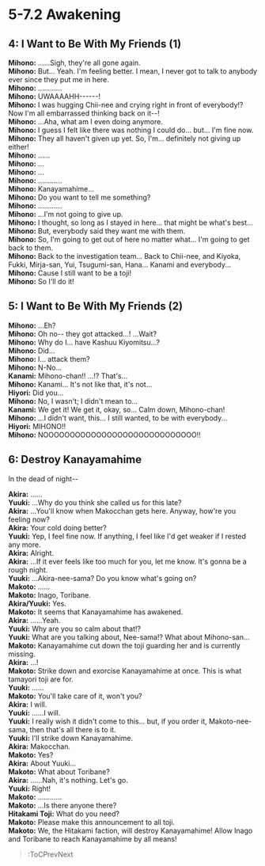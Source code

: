 
5-7.2 Awakening
===============

## 4: I Want to Be With My Friends (1\)
**Mihono:** \.\.\.\.\.\.Sigh, they're all gone again\.  
**Mihono:** But\.\.\. Yeah\. I'm feeling better\. I mean, I never got to talk to anybody ever since they put me in here\.  
**Mihono:** \.\.\.\.\.\.\.\.\.\.\.\.  
**Mihono:** UWAAAAHH------\!  
**Mihono:** I was hugging Chii-nee and crying right in front of everybody\!\? Now I'm all embarrassed thinking back on it--\!  
**Mihono:** \.\.\.Aha, what am I even doing anymore\.  
**Mihono:** I guess I felt like there was nothing I could do\.\.\. but\.\.\. I'm fine now\.  
**Mihono:** They all haven't given up yet\. So, I'm\.\.\. definitely not giving up either\!  
**Mihono:** \.\.\.\.\.\.  
**Mihono:** \.\.\.  
**Mihono:** \.\.\.  
**Mihono:** \.\.\.\.\.\.\.\.\.\.\.\.  
**Mihono:** Kanayamahime\.\.\.  
**Mihono:** Do you want to tell me something\?  
**Mihono:** \.\.\.\.\.\.\.\.\.\.\.\.  
**Mihono:** \.\.\.I'm not going to give up\.  
**Mihono:** I thought, so long as I stayed in here\.\.\. that might be what's best\.\.\.  
**Mihono:** But, everybody said they want me with them\.  
**Mihono:** So, I'm going to get out of here no matter what\.\.\. I'm going to get back to them\.  
**Mihono:** Back to the investigation team\.\.\. Back to Chii-nee, and Kiyoka, Fukki, Mirja-san, Yui, Tsugumi-san, Hana\.\.\. Kanami and everybody\.\.\.  
**Mihono:** Cause I still want to be a toji\!  
**Mihono:** So I'll do it\!  

## 5: I Want to Be With My Friends (2\)
**Mihono:** \.\.\.Eh\?  
**Mihono:** Oh no-- they got attacked\.\.\.\! \.\.\.Wait\?  
**Mihono:** Why do I\.\.\. have Kashuu Kiyomitsu\.\.\.\?  
**Mihono:** Did\.\.\.  
**Mihono:** I\.\.\. attack them\?  
**Mihono:** N-No\.\.\.  
**Kanami:** Mihono-chan\!\! \.\.\.\!\? That's\.\.\.  
**Mihono:** Kanami\.\.\. It's not like that, it's not\.\.\.  
**Hiyori:** Did you\.\.\.  
**Mihono:** No, I wasn't; I didn't mean to\.\.\.  
**Kanami:** We get it\! We get it, okay, so\.\.\. Calm down, Mihono-chan\!  
**Mihono:** \.\.\.I didn't want, this\.\.\. I still wanted, to be with everybody\.\.\.  
**Hiyori:** MIHONO\!\!  
**Mihono:** NOOOOOOOOOOOOOOOOOOOOOOOOOOOOO\!\!  

## 6: Destroy Kanayamahime
In the dead of night--

  
**Akira:** \.\.\.\.\.\.  
**Yuuki:** \.\.\.Why do you think she called us for this late\?  
**Akira:** \.\.\.You'll know when Makocchan gets here\. Anyway, how're you feeling now\?  
**Akira:** Your cold doing better\?  
**Yuuki:** Yep, I feel fine now\. If anything, I feel like I'd get weaker if I rested any more\.  
**Akira:** Alright\.  
**Akira:** \.\.\.If it ever feels like too much for you, let me know\. It's gonna be a rough night\.  
**Yuuki:** \.\.\.Akira-nee-sama\? Do you know what's going on\?  
**Makoto:** \.\.\.\.\.\.  
**Makoto:** Inago, Toribane\.  
**Akira/Yuuki:** Yes\.  
**Makoto:** It seems that Kanayamahime has awakened\.  
**Akira:** \.\.\.\.\.\.Yeah\.  
**Yuuki:** Why are you so calm about that\!\?  
**Yuuki:** What are you talking about, Nee-sama\!\? What about Mihono-san\.\.\.  
**Makoto:** Kanayamahime cut down the toji guarding her and is currently missing\.  
**Akira:** \.\.\.\!  
**Makoto:** Strike down and exorcise Kanayamahime at once\. This is what tamayori toji are for\.  
**Yuuki:** \.\.\.\.\.\.  
**Makoto:** You'll take care of it, won't you\?  
**Akira:** I will\.  
**Yuuki:** \.\.\.\.\.\.I will\.  
**Yuuki:** I really wish it didn't come to this\.\.\. but, if you order it, Makoto-nee-sama, then that's all there is to it\.  
**Yuuki:** I'll strike down Kanayamahime\.  
**Akira:** Makocchan\.  
**Makoto:** Yes\?  
**Akira:** About Yuuki\.\.\.  
**Makoto:** What about Toribane\?  
**Akira:** \.\.\.\.\.\.Nah, it's nothing\. Let's go\.  
**Yuuki:** Right\!  
**Makoto:** \.\.\.\.\.\.\.\.\.\.\.\.  
**Makoto:** \.\.\.Is there anyone there\?  
**Hitakami Toji:** What do you need\?  
**Makoto:** Please make this announcement to all toji\.  
**Makoto:** We, the Hitakami faction, will destroy Kanayamahime\! Allow Inago and Toribane to reach Kanayamahime by all means\!  
> :ToCPrevNext